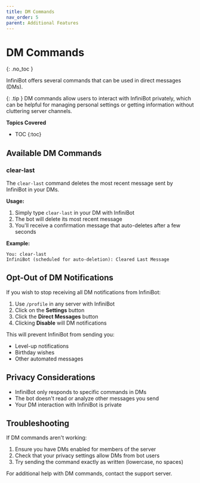 ```yaml
---
title: DM Commands
nav_order: 5
parent: Additional Features
---
```


# DM Commands
{: .no_toc }

InfiniBot offers several commands that can be used in direct messages (DMs).

{: .tip }
DM commands allow users to interact with InfiniBot privately, which can be helpful for managing personal settings or getting information without cluttering server channels.

**Topics Covered**
- TOC
{:toc}

## Available DM Commands

### clear-last

The `clear-last` command deletes the most recent message sent by InfiniBot in your DMs.

**Usage:**
1. Simply type `clear-last` in your DM with InfiniBot
2. The bot will delete its most recent message
3. You'll receive a confirmation message that auto-deletes after a few seconds

**Example:**
```
You: clear-last
InfiniBot (scheduled for auto-deletion): Cleared Last Message
```

## Opt-Out of DM Notifications

If you wish to stop receiving all DM notifications from InfiniBot:

1. Use `/profile` in any server with InfiniBot
2. Click on the **Settings** button
3. Click the **Direct Messages** button
4. Clicking **Disable** will DM notifications

This will prevent InfiniBot from sending you:
- Level-up notifications
- Birthday wishes
- Other automated messages

## Privacy Considerations

- InfiniBot only responds to specific commands in DMs
- The bot doesn't read or analyze other messages you send
- Your DM interaction with InfiniBot is private

## Troubleshooting

If DM commands aren't working:
1. Ensure you have DMs enabled for members of the server
2. Check that your privacy settings allow DMs from bot users
3. Try sending the command exactly as written (lowercase, no spaces)

For additional help with DM commands, contact the support server.
